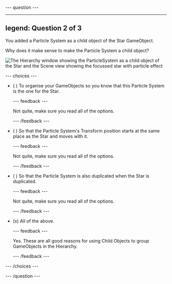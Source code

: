 
--- question ---

---
legend: Question 2 of 3
---

You added a Particle System as a child object of the Star GameObject. 

Why does it make sense to make the Particle System a child object?

![The Hierarchy window showing the ParticleSystem as a child object of the Star and the Scene view showing the focussed star with particle effect](images/particle-star.png)

--- choices ---

- ( ) To organise your GameObjects so you know that this Particle System is the one for the Star.


  --- feedback ---

  Not quite, make sure you read all of the options. 

  --- /feedback ---

- ( ) So that the Particle System's Transform position starts at the same place as the Star and moves with it.


  --- feedback ---
  
  Not quite, make sure you read all of the options. 

  --- /feedback ---

- ( ) So that the Particle System is also duplicated when the Star is duplicated. 


  --- feedback ---

  Not quite, make sure you read all of the options. 

  --- /feedback ---

- (x) All of the above.


  --- feedback ---

  Yes. These are all good reasons for using Child Objects to group GameObjects in the Hierarchy. 

  --- /feedback ---

--- /choices ---

--- /question ---
